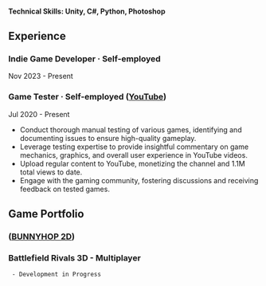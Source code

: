 

#### Technical Skills: Unity, C#, Python, Photoshop

## Experience


### Indie Game Developer · Self-employed
Nov 2023 - Present

### Game Tester · Self-employed ([YouTube](https://www.youtube.com/@KostazGaming))
Jul 2020 - Present
- Conduct thorough manual testing of various games, identifying and documenting issues to ensure high-quality gameplay.
- Leverage testing expertise to provide insightful commentary on game mechanics, graphics, and overall user experience in YouTube videos.
- Upload regular content to YouTube, monetizing the channel and 1.1M total views to date.
- Engage with the gaming community, fostering discussions and receiving feedback on tested games.

## Game Portfolio

### ([BUNNYHOP 2D](https://play.google.com/store/apps/details?id=com.KostazStudio.BUNNYHOP2D&hl=en_IN&gl=US))

### Battlefield Rivals 3D - Multiplayer
     - Development in Progress
